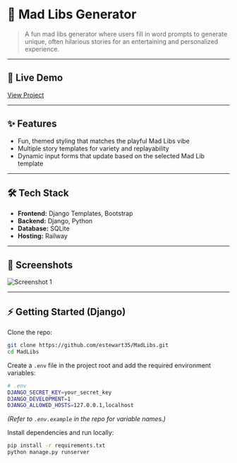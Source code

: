 # 📌 Mad Libs Generator

> A fun mad libs generator where users fill in word prompts to generate unique, often hilarious stories for an entertaining and personalized experience. 

---

## 🚀 Live Demo  
[View Project](https://madlibs.up.railway.app/)

---

## ✨ Features  
- Fun, themed styling that matches the playful Mad Libs vibe
- Multiple story templates for variety and replayability
- Dynamic input forms that update based on the selected Mad Lib template

---

## 🛠️ Tech Stack  
- **Frontend:** Django Templates, Bootstrap
- **Backend:** Django, Python
- **Database:** SQLite
- **Hosting:** Railway  

---

## 📸 Screenshots  
![Screenshot 1](https://raw.githubusercontent.com/estewart35/dev-portfolio/main/public/mockups/madlibs_mockup_dark.svg)

---

## ⚡ Getting Started (Django)

Clone the repo:  
```bash
git clone https://github.com/estewart35/MadLibs.git
cd MadLibs
```

Create a `.env` file in the project root and add the required environment variables:
```bash
# .env
DJANGO_SECRET_KEY=your_secret_key
DJANGO_DEVELOPMENT=1
DJANGO_ALLOWED_HOSTS=127.0.0.1,localhost
```
*(Refer to `.env.example` in the repo for variable names.)*

Install dependencies and run locally:
```bash
pip install -r requirements.txt
python manage.py runserver
```
